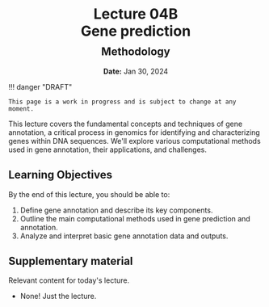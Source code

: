 <h1 style="margin-bottom: 0.4em; text-align: center;">
    <b>Lecture 04B</b><br>
    Gene prediction
</h1>
<h2 style="margin-top: 0.0em; text-align: center;">
    Methodology
</h2>
<p style="text-align: center;">
    <b>Date:</b> Jan 30, 2024
</p>


!!! danger "DRAFT"

    This page is a work in progress and is subject to change at any moment.

This lecture covers the fundamental concepts and techniques of gene annotation, a critical process in genomics for identifying and characterizing genes within DNA sequences.
We'll explore various computational methods used in gene annotation, their applications, and challenges.

## Learning Objectives

By the end of this lecture, you should be able to:

1.  Define gene annotation and describe its key components.
2.  Outline the main computational methods used in gene prediction and annotation.
3.  Analyze and interpret basic gene annotation data and outputs.

## Supplementary material

Relevant content for today's lecture.

-   None! Just the lecture.

<!-- ## Presentation

-   **View:** [slides.com/aalexmmaldonado/biosc1540-l04b](https://slides.com/aalexmmaldonado/biosc1540-l04b)
-   **Live link:** [slides.com/d/t7LRp0A/live](https://slides.com/d/t7LRp0A/live)
-   **Download:** [biosc1540-l04b.pdf](/lectures/04B/biosc1540-l04b.pdf)

<iframe src="https://slides.com/aalexmmaldonado/biosc1540-l04b/embed?byline=hidden&share=hidden" width="100%" height="600" title="BIOSC 1540: Lecture 04B" scrolling="no" frameborder="0" webkitallowfullscreen mozallowfullscreen allowfullscreen></iframe> -->
